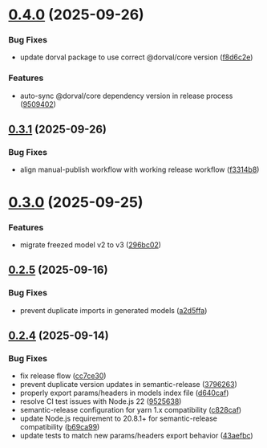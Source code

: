 # [0.4.0](https://github.com/qwlong/dorval/compare/v0.3.2...v0.4.0) (2025-09-26)


### Bug Fixes

* update dorval package to use correct @dorval/core version ([f8d6c2e](https://github.com/qwlong/dorval/commit/f8d6c2ecf729584cd725bbd780440d2d8eb2a6db))


### Features

* auto-sync @dorval/core dependency version in release process ([9509402](https://github.com/qwlong/dorval/commit/9509402edca624636b79396bcf251ca9acb16b6c))

## [0.3.1](https://github.com/qwlong/dorval/compare/v0.3.0...v0.3.1) (2025-09-26)


### Bug Fixes

* align manual-publish workflow with working release workflow ([f3314b8](https://github.com/qwlong/dorval/commit/f3314b8d6c148eece527565209ed57386a7ae1d2))

# [0.3.0](https://github.com/qwlong/dorval/compare/v0.2.5...v0.3.0) (2025-09-25)


### Features

* migrate freezed model v2 to v3 ([296bc02](https://github.com/qwlong/dorval/commit/296bc023ff10d46e2d7289928c71609e00f2b0a2))

## [0.2.5](https://github.com/qwlong/dorval/compare/v0.2.4...v0.2.5) (2025-09-16)


### Bug Fixes

* prevent duplicate imports in generated models ([a2d5ffa](https://github.com/qwlong/dorval/commit/a2d5ffa353b435888bbe1380f866da72d2ccdec8))

## [0.2.4](https://github.com/qwlong/dorval/compare/v0.2.3...v0.2.4) (2025-09-14)


### Bug Fixes

* fix release flow ([cc7ce30](https://github.com/qwlong/dorval/commit/cc7ce30baec9f492447a015f3356eb825af68952))
* prevent duplicate version updates in semantic-release ([3796263](https://github.com/qwlong/dorval/commit/3796263884f5731e61b20616ffd5188b20d35319))
* properly export params/headers in models index file ([d640caf](https://github.com/qwlong/dorval/commit/d640caf9d7a8b85ff68e53366fcb7138c150b3ff))
* resolve CI test issues with Node.js 22 ([9525638](https://github.com/qwlong/dorval/commit/9525638945962cb1fc7f1abb170395414f849f75))
* semantic-release configuration for yarn 1.x compatibility ([c828caf](https://github.com/qwlong/dorval/commit/c828caf07ef4ef00d1a781a16af3511743350b8d))
* update Node.js requirement to 20.8.1+ for semantic-release compatibility ([b69ca99](https://github.com/qwlong/dorval/commit/b69ca990b2bb67dbc5ecd78f14f6ee9bde42cdc9))
* update tests to match new params/headers export behavior ([43aefbc](https://github.com/qwlong/dorval/commit/43aefbc916df072363ed1e396c243e6a5630fa1e))
